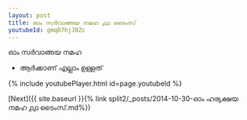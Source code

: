 ```yaml
---
layout: post
title: ഓം സർവാങ്ങയ നമഹ ൧൧ ടൈംസ്
youtubeId: gmqD7hjJ0Zc
---
```

 
 
 ഓം സർവാങ്ങയ നമഹ 
 
 -  ആർക്കാണ് എല്ലാം ഉള്ളത് 
 
  
 
  
 
 
 
 
 
 


{% include youtubePlayer.html id=page.youtubeId %}
 
[Next]({{ site.baseurl }}{% link  split2/_posts/2014-10-30-ഓം ഹര്യക്ഷയ നമഹ ൧൧ ടൈംസ്.md%})
 
